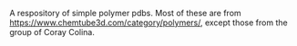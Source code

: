 A respository of simple polymer pdbs.  Most of these are from https://www.chemtube3d.com/category/polymers/, except those from the group of Coray Colina. 
